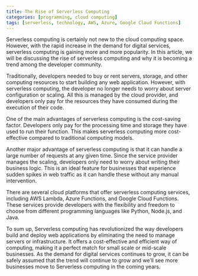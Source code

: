 ```yaml
---
title: The Rise of Serverless Computing 
categories: [programming, cloud computing]
tags: [serverless, technology, AWS, Azure, Google Cloud Functions]
---
```


Serverless computing is certainly not new to the cloud computing space. However, with the rapid increase in the demand for digital services, serverless computing is gaining more and more popularity. In this article, we will be discussing the rise of serverless computing and why it is becoming a trend among the developer community.

Traditionally, developers needed to buy or rent servers, storage, and other computing resources to start building any web application. However, with serverless computing, the developer no longer needs to worry about server configuration or scaling. All this is managed by the cloud provider, and developers only pay for the resources they have consumed during the execution of their code.

One of the main advantages of serverless computing is the cost-saving factor. Developers only pay for the processing time and storage they have used to run their function. This makes serverless computing more cost-effective compared to traditional computing models.

Another major advantage of serverless computing is that it can handle a large number of requests at any given time. Since the service provider manages the scaling, developers only need to worry about writing their business logic. This is an ideal feature for businesses that experience sudden spikes in web traffic as it can handle these without any manual intervention.

There are several cloud platforms that offer serverless computing services, including AWS Lambda, Azure Functions, and Google Cloud Functions. These services provide developers with the flexibility and freedom to choose from different programming languages like Python, Node.js, and Java.

To sum up, Serverless computing has revolutionized the way developers build and deploy web applications by eliminating the need to manage servers or infrastructure. It offers a cost-effective and efficient way of computing, making it a perfect match for small scale or mid-scale businesses. As the demand for digital services continues to grow, it can be safely assumed that the trend will continue to grow and we’ll see more businesses move to Serverless computing in the coming years.